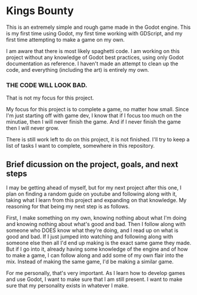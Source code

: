 # Kings Bounty

This is an extremely simple and rough game made in the Godot engine. This is my first time using Godot, my first time working with GDScript, and my first time attempting to make a game on my own. 

I am aware that there is most likely spaghetti code. I am working on this project without any knowledge of Godot best practices, using only Godot documentation as reference. I haven't made an attempt to clean up the code, and everything (including the art) is entirely my own.

### THE CODE WILL LOOK BAD. 
That is not my focus for this project. 

My focus for this project is to complete a game, no matter how small. Since I'm just starting off with game dev, I know that if I focus too much on the minutiae, then I will never finish the game. And if I never finish the game then I will never grow.

There is still work left to do on this project, it is not finished. I'll try to keep a list of tasks I want to complete, somewhere in this repository.

## Brief dicussion on the project, goals, and next steps

I may be getting ahead of myself, but for my next project after this one, I plan on finding a random guide on youtube and following along with it, taking what I learn from this project and expanding on that knowledge. 
My reasoning for that being my next step is as follows. 

First, I make something on my own, knowing nothing about what I'm doing and knowing nothing about what's good and bad. 
Then I follow along with someone who DOES know what they're doing, and I read up on what is good and bad. 
If I just jumped into watching and following along with someone else then all I'd end up making is the exact same game they made. 
But if I go into it, already having some knowledge of the engine and of how to make a game, I can follow along and add some of my own flair into the mix. Instead of making the same game, I'd be making a similar game.

For me personally, that's very important. As I learn how to develop games and use Godot, I want to make sure that I am still present. I want to make sure that my personality exists in whatever I make.
